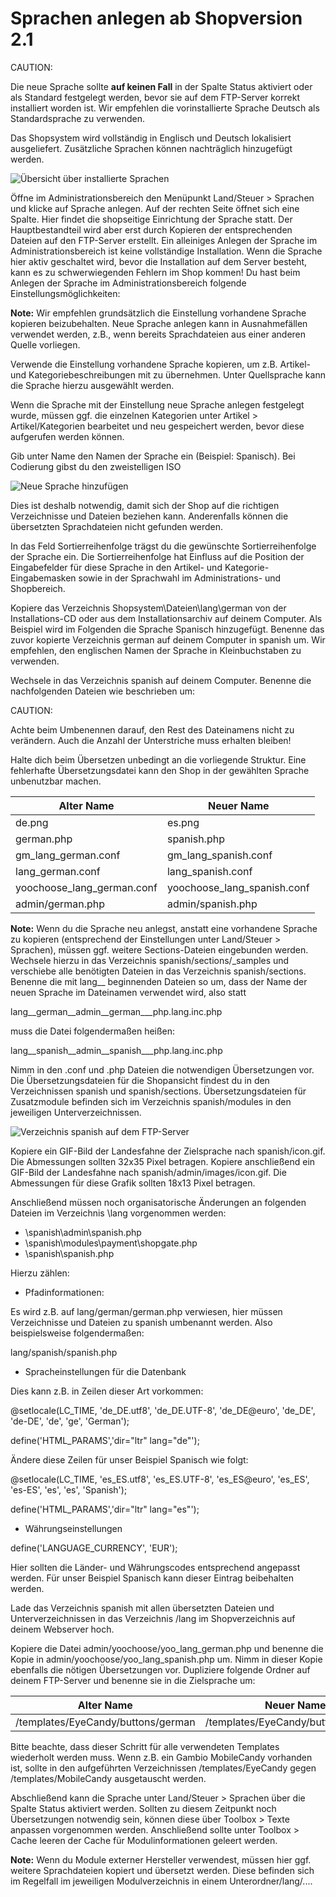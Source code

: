 # Sprachen anlegen ab Shopversion 2.1 

CAUTION:

Die neue Sprache sollte **auf keinen Fall** in der Spalte Status aktiviert oder als Standard festgelegt werden, bevor sie auf dem FTP-Server korrekt installiert worden ist. Wir empfehlen die vorinstallierte Sprache Deutsch als Standardsprache zu verwenden.

Das Shopsystem wird vollständig in Englisch und Deutsch lokalisiert ausgeliefert. Zusätzliche Sprachen können nachträglich hinzugefügt werden.

![](Bilder/Abb052_UebersichtUeberInstallierteSprachen.png "Übersicht über installierte Sprachen")

Öffne im Administrationsbereich den Menüpunkt Land/Steuer \> Sprachen und klicke auf Sprache anlegen. Auf der rechten Seite öffnet sich eine Spalte. Hier findet die shopseitige Einrichtung der Sprache statt. Der Hauptbestandteil wird aber erst durch Kopieren der entsprechenden Dateien auf den FTP-Server erstellt. Ein alleiniges Anlegen der Sprache im Administrationsbereich ist keine vollständige Installation. Wenn die Sprache hier aktiv geschaltet wird, bevor die Installation auf dem Server besteht, kann es zu schwerwiegenden Fehlern im Shop kommen! Du hast beim Anlegen der Sprache im Administrationsbereich folgende Einstellungsmöglichkeiten:

**Note:** Wir empfehlen grundsätzlich die Einstellung vorhandene Sprache kopieren beizubehalten. Neue Sprache anlegen kann in Ausnahmefällen verwendet werden, z.B., wenn bereits Sprachdateien aus einer anderen Quelle vorliegen.

Verwende die Einstellung vorhandene Sprache kopieren, um z.B. Artikel- und Kategoriebeschreibungen mit zu übernehmen. Unter Quellsprache kann die Sprache hierzu ausgewählt werden.

Wenn die Sprache mit der Einstellung neue Sprache anlegen festgelegt wurde, müssen ggf. die einzelnen Kategorien unter Artikel \> Artikel/Kategorien bearbeitet und neu gespeichert werden, bevor diese aufgerufen werden können.

Gib unter Name den Namen der Sprache ein \(Beispiel: Spanisch\). Bei Codierung gibst du den zweistelligen ISO

![](Bilder/Abb053_neueSpracheHinzufuegen.png "Neue Sprache hinzufügen")

Dies ist deshalb notwendig, damit sich der Shop auf die richtigen Verzeichnisse und Dateien beziehen kann. Anderenfalls können die übersetzten Sprachdateien nicht gefunden werden.

In das Feld Sortierreihenfolge trägst du die gewünschte Sortierreihenfolge der Sprache ein. Die Sortierreihenfolge hat Einfluss auf die Position der Eingabefelder für diese Sprache in den Artikel- und Kategorie-Eingabemasken sowie in der Sprachwahl im Administrations- und Shopbereich.

Kopiere das Verzeichnis Shopsystem\\Dateien\\lang\\german von der Installations-CD oder aus dem Installationsarchiv auf deinem Computer. Als Beispiel wird im Folgenden die Sprache Spanisch hinzugefügt. Benenne das zuvor kopierte Verzeichnis german auf deinem Computer in spanish um. Wir empfehlen, den englischen Namen der Sprache in Kleinbuchstaben zu verwenden.

Wechsele in das Verzeichnis spanish auf deinem Computer. Benenne die nachfolgenden Dateien wie beschrieben um:

CAUTION:

Achte beim Umbenennen darauf, den Rest des Dateinamens nicht zu verändern. Auch die Anzahl der Unterstriche muss erhalten bleiben!

Halte dich beim Übersetzen unbedingt an die vorliegende Struktur. Eine fehlerhafte Übersetzungsdatei kann den Shop in der gewählten Sprache unbenutzbar machen.

|Alter Name|Neuer Name|
|----------|----------|
|de.png|es.png|
|german.php|spanish.php|
|gm\_lang\_german.conf|gm\_lang\_spanish.conf|
|lang\_german.conf|lang\_spanish.conf|
|yoochoose\_lang\_german.conf|yoochoose\_lang\_spanish.conf|
|admin/german.php|admin/spanish.php|

**Note:** Wenn du die Sprache neu anlegst, anstatt eine vorhandene Sprache zu kopieren \(entsprechend der Einstellungen unter Land/Steuer \> Sprachen\), müssen ggf. weitere Sections-Dateien eingebunden werden. Wechsele hierzu in das Verzeichnis spanish/sections/\_samples und verschiebe alle benötigten Dateien in das Verzeichnis spanish/sections. Benenne die mit lang\_\_ beginnenden Dateien so um, dass der Name der neuen Sprache im Dateinamen verwendet wird, also statt

lang\_\_german\_\_admin\_\_german\_\_\_php.lang.inc.php

muss die Datei folgendermaßen heißen:

lang\_\_spanish\_\_admin\_\_spanish\_\_\_php.lang.inc.php

Nimm in den .conf und .php Dateien die notwendigen Übersetzungen vor. Die Übersetzungsdateien für die Shopansicht findest du in den Verzeichnissen spanish und spanish/sections. Übersetzungsdateien für Zusatzmodule befinden sich im Verzeichnis spanish/modules in den jeweiligen Unterverzeichnissen.

![](Bilder/Abb054_VerzeichnisSpanishAufDemFTP_Server.png "Verzeichnis spanish auf dem FTP-Server")

Kopiere ein GIF-Bild der Landesfahne der Zielsprache nach spanish/icon.gif. Die Abmessungen sollten 32x35 Pixel betragen. Kopiere anschließend ein GIF-Bild der Landesfahne nach spanish/admin/images/icon.gif. Die Abmessungen für diese Grafik sollten 18x13 Pixel betragen.

Anschließend müssen noch organisatorische Änderungen an folgenden Dateien im Verzeichnis \\lang vorgenommen werden:

-   \\spanish\\admin\\spanish.php
-   \\spanish\\modules\\payment\\shopgate.php
-   \\spanish\\spanish.php

Hierzu zählen:

-   Pfadinformationen:

Es wird z.B. auf lang/german/german.php verwiesen, hier müssen Verzeichnisse und Dateien zu spanish umbenannt werden. Also beispielsweise folgendermaßen:

lang/spanish/spanish.php

-   Spracheinstellungen für die Datenbank

Dies kann z.B. in Zeilen dieser Art vorkommen:

@setlocale\(LC\_TIME, 'de\_DE.utf8', 'de\_DE.UTF-8', 'de\_DE@euro', 'de\_DE', 'de-DE', 'de', 'ge', 'German'\);

define\('HTML\_PARAMS','dir="ltr" lang="de"'\);

Ändere diese Zeilen für unser Beispiel Spanisch wie folgt:

@setlocale\(LC\_TIME, 'es\_ES.utf8', 'es\_ES.UTF-8', 'es\_ES@euro', 'es\_ES', 'es-ES', 'es', 'es', 'Spanish'\);

define\('HTML\_PARAMS','dir="ltr" lang="es"'\);

-   Währungseinstellungen

define\('LANGUAGE\_CURRENCY', 'EUR'\);

Hier sollten die Länder- und Währungscodes entsprechend angepasst werden. Für unser Beispiel Spanisch kann dieser Eintrag beibehalten werden.

Lade das Verzeichnis spanish mit allen übersetzten Dateien und Unterverzeichnissen in das Verzeichnis /lang im Shopverzeichnis auf deinem Webserver hoch.

Kopiere die Datei admin/yoochoose/yoo\_lang\_german.php und benenne die Kopie in admin/yoochoose/yoo\_lang\_spanish.php um. Nimm in dieser Kopie ebenfalls die nötigen Übersetzungen vor. Dupliziere folgende Ordner auf deinem FTP-Server und benenne sie in die Zielsprache um:

|Alter Name|Neuer Name|
|----------|----------|
|/templates/EyeCandy/buttons/german|/templates/EyeCandy/buttons/spanish|

Bitte beachte, dass dieser Schritt für alle verwendeten Templates wiederholt werden muss. Wenn z.B. ein Gambio MobileCandy vorhanden ist, sollte in den aufgeführten Verzeichnissen /templates/EyeCandy gegen /templates/MobileCandy ausgetauscht werden.

Abschließend kann die Sprache unter Land/Steuer \> Sprachen über die Spalte Status aktiviert werden. Sollten zu diesem Zeitpunkt noch Übersetzungen notwendig sein, können diese über Toolbox \> Texte anpassen vorgenommen werden. Anschließend sollte unter Toolbox \> Cache leeren der Cache für Modulinformationen geleert werden.

**Note:** Wenn du Module externer Hersteller verwendest, müssen hier ggf. weitere Sprachdateien kopiert und übersetzt werden. Diese befinden sich im Regelfall im jeweiligen Modulverzeichnis in einem Unterordner/lang/....



